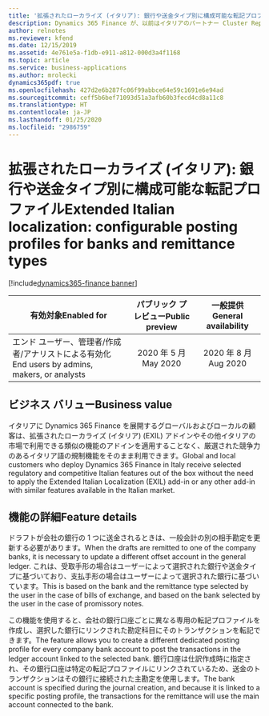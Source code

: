 ```yaml
---
title: '拡張されたローカライズ (イタリア): 銀行や送金タイプ別に構成可能な転記プロファイル'
description: Dynamics 365 Finance が、以前はイタリアのパートナー Cluster Reply によって提供された、拡張されたローカライズ (イタリア) (EXIL) アドインでのみ利用可能であった、イタリア語固有の機能セットが利用できるように拡張されました。
author: relnotes
ms.reviewer: kfend
ms.date: 12/15/2019
ms.assetid: 4e761e5a-f1db-e911-a812-000d3a4f1168
ms.topic: article
ms.service: business-applications
ms.author: mrolecki
dynamics365pdf: true
ms.openlocfilehash: 427d2e6b287fc06f99abbce64e59c1691e6e94ad
ms.sourcegitcommit: ceff5b6bef71093d51a3afb60b3fecd4cd8a11c8
ms.translationtype: HT
ms.contentlocale: ja-JP
ms.lasthandoff: 01/25/2020
ms.locfileid: "2986759"
---
```

# <a name="extended-italian-localization-configurable-posting-profiles-for-banks-and-remittance-types"></a><span data-ttu-id="14ca4-103">拡張されたローカライズ (イタリア): 銀行や送金タイプ別に構成可能な転記プロファイル</span><span class="sxs-lookup"><span data-stu-id="14ca4-103">Extended Italian localization: configurable posting profiles for banks and remittance types</span></span>
[!include[dynamics365-finance banner](../includes/dynamics365-finance.md)]

| <span data-ttu-id="14ca4-104">有効対象</span><span class="sxs-lookup"><span data-stu-id="14ca4-104">Enabled for</span></span>    |  <span data-ttu-id="14ca4-105">パブリック プレビュー</span><span class="sxs-lookup"><span data-stu-id="14ca4-105">Public preview</span></span> | <span data-ttu-id="14ca4-106">一般提供</span><span class="sxs-lookup"><span data-stu-id="14ca4-106">General availability</span></span> | 
| ---------- | :----------: |:----------: |
|<span data-ttu-id="14ca4-107">エンド ユーザー、管理者/作成者/アナリストによる有効化</span><span class="sxs-lookup"><span data-stu-id="14ca4-107">End users by admins, makers, or analysts</span></span>|<span data-ttu-id="14ca4-108">2020 年 5 月</span><span class="sxs-lookup"><span data-stu-id="14ca4-108">May 2020</span></span>| <span data-ttu-id="14ca4-109">2020 年 8 月</span><span class="sxs-lookup"><span data-stu-id="14ca4-109">Aug 2020</span></span>|


## <a name="business-value"></a><span data-ttu-id="14ca4-110">ビジネス バリュー</span><span class="sxs-lookup"><span data-stu-id="14ca4-110">Business value</span></span>
<!-- bv start -->
<span data-ttu-id="14ca4-111">イタリアに Dynamics 365 Finance を展開するグローバルおよびローカルの顧客は、拡張されたローカライズ (イタリア) (EXIL) アドインやその他イタリアの市場で利用できる類似の機能のアドインを適用することなく、厳選された競争力のあるイタリア語の規制機能をそのまま利用できます。</span><span class="sxs-lookup"><span data-stu-id="14ca4-111">Global and local customers who deploy Dynamics 365 Finance in Italy receive selected regulatory and competitive Italian features out of the box without the need to apply the Extended Italian Localization (EXIL) add-in or any other add-in with similar features available in the Italian market.</span></span>
<!-- bv end -->



## <a name="feature-details"></a><span data-ttu-id="14ca4-112">機能の詳細</span><span class="sxs-lookup"><span data-stu-id="14ca4-112">Feature details</span></span>
<!--feature detail start -->
<span data-ttu-id="14ca4-113">ドラフトが会社の銀行の 1 つに送金されるときは、一般会計の別の相手勘定を更新する必要があります。</span><span class="sxs-lookup"><span data-stu-id="14ca4-113">When the drafts are remitted to one of the company banks, it is necessary to update a different offset account in the general ledger.</span></span> <span data-ttu-id="14ca4-114">これは、受取手形の場合はユーザーによって選択された銀行や送金タイプに基づいており、支払手形の場合はユーザーによって選択された銀行に基づいています。</span><span class="sxs-lookup"><span data-stu-id="14ca4-114">This is based on the bank and the remittance type selected by the user in the case of bills of exchange, and based on the bank selected by the user in the case of promissory notes.</span></span> 

<span data-ttu-id="14ca4-115">この機能を使用すると、会社の銀行口座ごとに異なる専用の転記プロファイルを作成し、選択した銀行にリンクされた勘定科目にそのトランザクションを転記できます。</span><span class="sxs-lookup"><span data-stu-id="14ca4-115">The feature allows you to create a different dedicated posting profile for every company bank account to post the transactions in the ledger account linked to the selected bank.</span></span> <span data-ttu-id="14ca4-116">銀行口座は仕訳作成時に指定され、その銀行口座は特定の転記プロファイルにリンクされているため、送金のトランザクションはその銀行に接続された主勘定を使用します。</span><span class="sxs-lookup"><span data-stu-id="14ca4-116">The bank account is specified during the journal creation, and because it is linked to a specific posting profile, the transactions for the remittance will use the main account connected to the bank.</span></span>
<!--feature detail end -->










